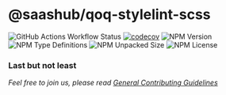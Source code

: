 # @saashub/qoq-stylelint-scss

![GitHub Actions Workflow Status](https://img.shields.io/github/actions/workflow/status/saashub-it/qoq/main.yml) [![codecov](https://codecov.io/gh/saashub-it/qoq/graph/badge.svg?flag=stylelint-scss&token=PQ1XAQQ257)](https://codecov.io/gh/saashub-it/qoq/flags/stylelint-scss) ![NPM Version](https://img.shields.io/npm/v/%40saashub%2Fqoq-stylelint-scss)
![NPM Type Definitions](https://img.shields.io/npm/types/%40saashub%2Fqoq-stylelint-scss) ![NPM Unpacked Size](https://img.shields.io/npm/unpacked-size/%40saashub%2Fqoq-stylelint-scss) ![NPM License](https://img.shields.io/npm/l/%40saashub%2Fqoq-stylelint-scss)

### Last but not least

_Feel free to join us, please read [General Contributing Guidelines](https://github.com/saashub-it/qoq/blob/master/.github/CONTRIBUTING.md)_
